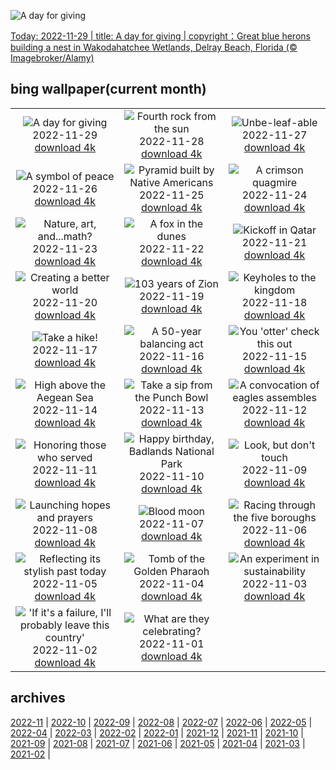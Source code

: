 ![A day for giving](https://cn.bing.com/th?id=OHR.HeronGiving_EN-US9774285216_UHD.jpg&w=1000)

[Today: 2022-11-29 | title: A day for giving | copyright：Great blue herons building a nest in Wakodahatchee Wetlands, Delray Beach, Florida (© Imagebroker/Alamy)](https://cn.bing.com/th?id=OHR.HeronGiving_EN-US9774285216_UHD.jpg)

## bing wallpaper(current month)

|  |  |  |
| :----: | :----: | :----: |
| ![A day for giving](https://cn.bing.com/th?id=OHR.HeronGiving_EN-US9774285216_UHD.jpg&pid=hp&w=384&h=216&rs=1&c=4) <br/>2022-11-29 [download 4k](https://cn.bing.com/th?id=OHR.HeronGiving_EN-US9774285216_UHD.jpg)| ![Fourth rock from the sun](https://cn.bing.com/th?id=OHR.RedPlanetDay_EN-US9693219784_UHD.jpg&pid=hp&w=384&h=216&rs=1&c=4) <br/>2022-11-28 [download 4k](https://cn.bing.com/th?id=OHR.RedPlanetDay_EN-US9693219784_UHD.jpg)| ![Unbe-leaf-able](https://cn.bing.com/th?id=OHR.Cecropia_EN-US9602789937_UHD.jpg&pid=hp&w=384&h=216&rs=1&c=4) <br/>2022-11-27 [download 4k](https://cn.bing.com/th?id=OHR.Cecropia_EN-US9602789937_UHD.jpg)|
| ![A symbol of peace](https://cn.bing.com/th?id=OHR.OliveTreeDay_EN-US9460125670_UHD.jpg&pid=hp&w=384&h=216&rs=1&c=4) <br/>2022-11-26 [download 4k](https://cn.bing.com/th?id=OHR.OliveTreeDay_EN-US9460125670_UHD.jpg)| ![Pyramid built by Native Americans](https://cn.bing.com/th?id=OHR.MonksMound_EN-US9323884241_UHD.jpg&pid=hp&w=384&h=216&rs=1&c=4) <br/>2022-11-25 [download 4k](https://cn.bing.com/th?id=OHR.MonksMound_EN-US9323884241_UHD.jpg)| ![A crimson quagmire](https://cn.bing.com/th?id=OHR.CranberryBog_EN-US4145520322_UHD.jpg&pid=hp&w=384&h=216&rs=1&c=4) <br/>2022-11-24 [download 4k](https://cn.bing.com/th?id=OHR.CranberryBog_EN-US4145520322_UHD.jpg)|
| ![Nature, art, and...math?](https://cn.bing.com/th?id=OHR.HelianthusAnnuus_EN-US9168789034_UHD.jpg&pid=hp&w=384&h=216&rs=1&c=4) <br/>2022-11-23 [download 4k](https://cn.bing.com/th?id=OHR.HelianthusAnnuus_EN-US9168789034_UHD.jpg)| ![A fox in the dunes](https://cn.bing.com/th?id=OHR.Waterleidingduinen_EN-US9090200846_UHD.jpg&pid=hp&w=384&h=216&rs=1&c=4) <br/>2022-11-22 [download 4k](https://cn.bing.com/th?id=OHR.Waterleidingduinen_EN-US9090200846_UHD.jpg)| ![Kickoff in Qatar](https://cn.bing.com/th?id=OHR.FIFA2022_EN-US9006895256_UHD.jpg&pid=hp&w=384&h=216&rs=1&c=4) <br/>2022-11-21 [download 4k](https://cn.bing.com/th?id=OHR.FIFA2022_EN-US9006895256_UHD.jpg)|
| ![Creating a better world](https://cn.bing.com/th?id=OHR.LandartPainting_EN-US8910164390_UHD.jpg&pid=hp&w=384&h=216&rs=1&c=4) <br/>2022-11-20 [download 4k](https://cn.bing.com/th?id=OHR.LandartPainting_EN-US8910164390_UHD.jpg)| ![103 years of Zion](https://cn.bing.com/th?id=OHR.ZNPVR_EN-US8821805600_UHD.jpg&pid=hp&w=384&h=216&rs=1&c=4) <br/>2022-11-19 [download 4k](https://cn.bing.com/th?id=OHR.ZNPVR_EN-US8821805600_UHD.jpg)| ![Keyholes to the kingdom](https://cn.bing.com/th?id=OHR.IslamicArt_EN-US8618450174_UHD.jpg&pid=hp&w=384&h=216&rs=1&c=4) <br/>2022-11-18 [download 4k](https://cn.bing.com/th?id=OHR.IslamicArt_EN-US8618450174_UHD.jpg)|
| ![Take a hike!](https://cn.bing.com/th?id=OHR.McKenzieRiverTrail_EN-US2967958579_UHD.jpg&pid=hp&w=384&h=216&rs=1&c=4) <br/>2022-11-17 [download 4k](https://cn.bing.com/th?id=OHR.McKenzieRiverTrail_EN-US2967958579_UHD.jpg)| ![A 50-year balancing act](https://cn.bing.com/th?id=OHR.Unesco50_EN-US1537915198_UHD.jpg&pid=hp&w=384&h=216&rs=1&c=4) <br/>2022-11-16 [download 4k](https://cn.bing.com/th?id=OHR.Unesco50_EN-US1537915198_UHD.jpg)| ![You 'otter' check this out](https://cn.bing.com/th?id=OHR.LontraCanadensis_EN-US1791102347_UHD.jpg&pid=hp&w=384&h=216&rs=1&c=4) <br/>2022-11-15 [download 4k](https://cn.bing.com/th?id=OHR.LontraCanadensis_EN-US1791102347_UHD.jpg)|
| ![High above the Aegean Sea](https://cn.bing.com/th?id=OHR.SanGiovanni_EN-US1675492729_UHD.jpg&pid=hp&w=384&h=216&rs=1&c=4) <br/>2022-11-14 [download 4k](https://cn.bing.com/th?id=OHR.SanGiovanni_EN-US1675492729_UHD.jpg)| ![Take a sip from the Punch Bowl](https://cn.bing.com/th?id=OHR.PunchBowl_EN-US0351920520_UHD.jpg&pid=hp&w=384&h=216&rs=1&c=4) <br/>2022-11-13 [download 4k](https://cn.bing.com/th?id=OHR.PunchBowl_EN-US0351920520_UHD.jpg)| ![A convocation of eagles assembles](https://cn.bing.com/th?id=OHR.HainesEagle_EN-US1470582706_UHD.jpg&pid=hp&w=384&h=216&rs=1&c=4) <br/>2022-11-12 [download 4k](https://cn.bing.com/th?id=OHR.HainesEagle_EN-US1470582706_UHD.jpg)|
| ![Honoring those who served](https://cn.bing.com/th?id=OHR.WomensMemorialMall_EN-US1199151625_UHD.jpg&pid=hp&w=384&h=216&rs=1&c=4) <br/>2022-11-11 [download 4k](https://cn.bing.com/th?id=OHR.WomensMemorialMall_EN-US1199151625_UHD.jpg)| ![Happy birthday, Badlands National Park](https://cn.bing.com/th?id=OHR.BadLightning_EN-US0865590962_UHD.jpg&pid=hp&w=384&h=216&rs=1&c=4) <br/>2022-11-10 [download 4k](https://cn.bing.com/th?id=OHR.BadLightning_EN-US0865590962_UHD.jpg)| ![Look, but don't touch](https://cn.bing.com/th?id=OHR.HedgehogNest_EN-US0590169065_UHD.jpg&pid=hp&w=384&h=216&rs=1&c=4) <br/>2022-11-09 [download 4k](https://cn.bing.com/th?id=OHR.HedgehogNest_EN-US0590169065_UHD.jpg)|
| ![Launching hopes and prayers](https://cn.bing.com/th?id=OHR.YiPeng_EN-US0467115147_UHD.jpg&pid=hp&w=384&h=216&rs=1&c=4) <br/>2022-11-08 [download 4k](https://cn.bing.com/th?id=OHR.YiPeng_EN-US0467115147_UHD.jpg)| ![Blood moon](https://cn.bing.com/th?id=OHR.CrestedButteEclispe_EN-US0408360129_UHD.jpg&pid=hp&w=384&h=216&rs=1&c=4) <br/>2022-11-07 [download 4k](https://cn.bing.com/th?id=OHR.CrestedButteEclispe_EN-US0408360129_UHD.jpg)| ![Racing through the five boroughs](https://cn.bing.com/th?id=OHR.MarathonSunday_EN-US0342685769_UHD.jpg&pid=hp&w=384&h=216&rs=1&c=4) <br/>2022-11-06 [download 4k](https://cn.bing.com/th?id=OHR.MarathonSunday_EN-US0342685769_UHD.jpg)|
| ![Reflecting its stylish past today](https://cn.bing.com/th?id=OHR.Trossachs_EN-US0183507678_UHD.jpg&pid=hp&w=384&h=216&rs=1&c=4) <br/>2022-11-05 [download 4k](https://cn.bing.com/th?id=OHR.Trossachs_EN-US0183507678_UHD.jpg)| ![Tomb of the Golden Pharaoh](https://cn.bing.com/th?id=OHR.Deities_EN-US8555427337_UHD.jpg&pid=hp&w=384&h=216&rs=1&c=4) <br/>2022-11-04 [download 4k](https://cn.bing.com/th?id=OHR.Deities_EN-US8555427337_UHD.jpg)| ![An experiment in sustainability](https://cn.bing.com/th?id=OHR.AmboseliBioshere_EN-US9391999022_UHD.jpg&pid=hp&w=384&h=216&rs=1&c=4) <br/>2022-11-03 [download 4k](https://cn.bing.com/th?id=OHR.AmboseliBioshere_EN-US9391999022_UHD.jpg)|
| !['If it's a failure, I'll probably leave this country'](https://cn.bing.com/th?id=OHR.SpruceGoose_EN-US0021752220_UHD.jpg&pid=hp&w=384&h=216&rs=1&c=4) <br/>2022-11-02 [download 4k](https://cn.bing.com/th?id=OHR.SpruceGoose_EN-US0021752220_UHD.jpg)| ![What are they celebrating?](https://cn.bing.com/th?id=OHR.Calacas_EN-US6430903741_UHD.jpg&pid=hp&w=384&h=216&rs=1&c=4) <br/>2022-11-01 [download 4k](https://cn.bing.com/th?id=OHR.Calacas_EN-US6430903741_UHD.jpg)|

## archives

[2022-11](https://github.com/acc8226/bing-wallpaper/tree/main/archives/2022-11.md) | [2022-10](https://github.com/acc8226/bing-wallpaper/tree/main/archives/2022-10.md) | [2022-09](https://github.com/acc8226/bing-wallpaper/tree/main/archives/2022-09.md) | [2022-08](https://github.com/acc8226/bing-wallpaper/tree/main/archives/2022-08.md) | [2022-07](https://github.com/acc8226/bing-wallpaper/tree/main/archives/2022-07.md) | [2022-06](https://github.com/acc8226/bing-wallpaper/tree/main/archives/2022-06.md) | [2022-05](https://github.com/acc8226/bing-wallpaper/tree/main/archives/2022-05.md) | [2022-04](https://github.com/acc8226/bing-wallpaper/tree/main/archives/2022-04.md) |
[2022-03](https://github.com/acc8226/bing-wallpaper/tree/main/archives/2022-03.md) | [2022-02](https://github.com/acc8226/bing-wallpaper/tree/main/archives/2022-02.md) | [2022-01](https://github.com/acc8226/bing-wallpaper/tree/main/archives/2022-01.md) | [2021-12](https://github.com/acc8226/bing-wallpaper/tree/main/archives/2021-12.md) | [2021-11](https://github.com/acc8226/bing-wallpaper/tree/main/archives/2021-11.md) | [2021-10](https://github.com/acc8226/bing-wallpaper/tree/main/archives/2021-10.md) | [2021-09](https://github.com/acc8226/bing-wallpaper/tree/main/archives/2021-09.md) | [2021-08](https://github.com/acc8226/bing-wallpaper/tree/main/archives/2021-08.md) |
[2021-07](https://github.com/acc8226/bing-wallpaper/tree/main/archives/2021-07.md) | [2021-06](https://github.com/acc8226/bing-wallpaper/tree/main/archives/2021-06.md) | [2021-05](https://github.com/acc8226/bing-wallpaper/tree/main/archives/2021-05.md) | [2021-04](https://github.com/acc8226/bing-wallpaper/tree/main/archives/2021-04.md) | [2021-03](https://github.com/acc8226/bing-wallpaper/tree/main/archives/2021-03.md) | [2021-02](https://github.com/acc8226/bing-wallpaper/tree/main/archives/2021-02.md) |

